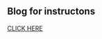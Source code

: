 ## Blog for instructons
[CLICK HERE](https://dev.to/yongchanghe/set-up-a-serial-communication-between-two-arduinos-k3h-temp-slug-4373916?preview=5d2c23a61f3f161c494b1a82f21471c315f4f8b54cf456d196653e558e1b2d246e93c159b7ca7657dbee4b11330d08ae60dcf7e08ae8881b2c6a6d28)
